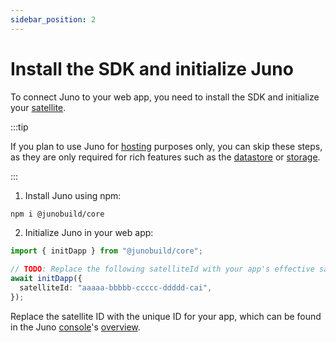 ```yaml
---
sidebar_position: 2
---
```


# Install the SDK and initialize Juno

To connect Juno to your web app, you need to install the SDK and initialize your [satellite].

:::tip

If you plan to use Juno for [hosting](../build/hosting.md) purposes only, you can skip these steps, as they are only required for rich features such as the [datastore](../build/datastore.md) or [storage](../build/storage.md).

:::

1. Install Juno using npm:

```bash
npm i @junobuild/core
```

2. Initialize Juno in your web app:

```typescript
import { initDapp } from "@junobuild/core";

// TODO: Replace the following satelliteId with your app's effective satellite ID.
await initDapp({
  satelliteId: "aaaaa-bbbbb-ccccc-ddddd-cai",
});
```

Replace the satellite ID with the unique ID for your app, which can be found in the Juno [console](../terminology.md#console)'s [overview](https://console.juno.build/overview).

[satellite]: ../terminology.md#satellite
